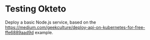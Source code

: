 # Testing Okteto

Deploy a basic Node.js service, based on the
https://medium.com/geekculture/deploy-api-on-kubernetes-for-free-ffe6889aad9d example.
